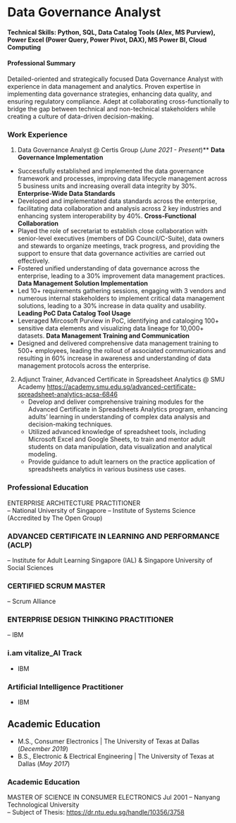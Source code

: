 # Data Governance Analyst

#### Technical Skills: Python, SQL, Data Catalog Tools (Alex, MS Purview), Power Excel (Power Query, Power Pivot, DAX), MS Power BI, Cloud Computing 

#### Professional Summary

Detailed-oriented and strategically focused Data Governance Analyst with experience in data management and analytics. Proven expertise in implementing data governance strategies, enhancing data quality, and ensuring regulatory compliance. Adept at collaborating cross-functionally to bridge the gap between technical and non-technical stakeholders while creating a culture of data-driven decision-making. 

### Work Experience
1. Data Governance Analyst @ Certis Group  (_June 2021 - Present_)**
   **Data Governance Implementation**
  - Successfully established and implemented the data governance framework and processes, improving data lifecycle management across 5 business units and increasing overall 
    data integrity by 30%.
    **Enterprise-Wide Data Standards**
  - Developed and implementated data standards across the enterprise, facilitating data collaboration and analysis across 2 key industries and enhancing system
    interoperability by 40%. 
    **Cross-Functional Collaboration**
  - Played the role of secretariat to establish close collaboration with senior-level executives (members of DG Council/C-Suite), data owners and stewards to organize
    meetings, track progress, and providing the support to ensure that data governance activities are carried out effectively.
  - Fostered unified understanding of data governance across the enterprise, leading to a 30% improvement data management practices.
    **Data Management Solution Implementation**
  - Led 10+ requirements gathering sessions, engaging with 3 vendors and numerous internal stakeholders to implement critical data management solutions, leading to a 30% 
     increase in data quality and usability.
     **Leading PoC Data Catalog Tool Usage**
  - Leveraged Mircosoft Purview in PoC, identifying and cataloging 100+ sensitive data elements and visualizing data lineage for 10,000+ datasets.
    **Data Management Training and Communication**
  - Designed and delivered comprehensive data management training to 500+ employees, leading the rollout of associated communications and resulting in 60% increase in
    awareness and understanding of data management protocols across the enterprise.  

2. Adjunct Trainer, Advanced Certificate in Spreadsheet Analytics @ SMU Academy 
    https://academy.smu.edu.sg/advanced-certificate-spreadsheet-analytics-acsa-6846 
   - Develop and deliver comprehensive training modules for the Advanced Certificate in Spreadsheets Analytics program, enhancing adults’ learning in understanding of complex
     data analysis and decision-making techniques. 
   - Utilized advanced knowledge of spreadsheet tools, including Microsoft Excel and Google Sheets, to train and mentor adult students on data manipulation, data visualization
     and analytical modeling. 
   - Provide guidance to adult learners on the practice application of spreadsheets analytics in various business use cases. 

### Professional Education
ENTERPRISE ARCHITECTURE PRACTITIONER	
– National University of Singapore – Institute of Systems Science (Accredited by The Open Group) 
### ADVANCED CERTIFICATE IN LEARNING AND PERFORMANCE (ACLP)                                                      
– Institute for Adult Learning Singapore (IAL) & Singapore University of Social Sciences
### CERTIFIED SCRUM MASTER 	
– Scrum Alliance 
### ENTERPRISE DESIGN THINKING PRACTITIONER 	
– IBM
### i.am vitalize_AI Track
- IBM 
###  Artificial Intelligence Practitioner
- IBM
## Academic Education						       		
- M.S., Consumer Electronics	| The University of Texas at Dallas (_December 2019_)	 			        		
- B.S., Electronic & Electrical Engineering | The University of Texas at Dallas (_May 2017_)
  
### Academic Education
MASTER OF SCIENCE IN CONSUMER ELECTRONICS	Jul 2001
– Nanyang Technological University  
– Subject of Thesis: https://dr.ntu.edu.sg/handle/10356/3758  
